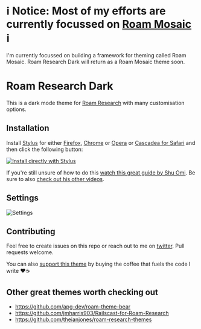 # ℹ Notice: Most of my efforts are currently focussed on [Roam Mosaic](https://github.com/roam-mosaic/theme-boilerplate) ℹ
I'm currently focussed on building a framework for theming called Roam Mosaic. Roam Research Dark will return as a Roam Mosaic theme soon.

# Roam Research Dark

This is a dark mode theme for [Roam Research](https://roamresearch.com/) with many customisation options.

## Installation

Install [Stylus](https://add0n.com/stylus.html) for either [Firefox](https://addons.mozilla.org/en-US/firefox/addon/styl-us/), [Chrome](https://chrome.google.com/webstore/detail/stylus/clngdbkpkpeebahjckkjfobafhncgmne) or [Opera](https://addons.opera.com/en-gb/extensions/details/stylus/) or [Cascadea for Safari](https://cascadea.app/) and then click the following button:

[![Install directly with Stylus](https://img.shields.io/badge/Install%20directly%20with-Stylus-238b8b.svg)](https://raw.githubusercontent.com/vandermerwed/Roam-Research-Dark/master/roam-research-dark.user.css)

If you're still unsure of how to do this [watch this great guide by Shu Omi](https://www.youtube.com/watch?v=s0EXtUEd5PE). Be sure to also [check out his other videos](https://www.youtube.com/channel/UC525q2RIufHjnaHOuIUFY9A).

## Settings

![Settings](roam_research_dark_theme_settings.png "More settings!")

## Contributing

Feel free to create issues on this repo or reach out to me on [twitter](https://twitter.com/vandermerwed). Pull requests welcome.

You can also [support this theme](https://paypal.me/DanielvanderMerwe) by buying the coffee that fuels the code I write :heart::coffee:

## Other great themes worth checking out
- https://github.com/apg-dev/roam-theme-bear
- https://github.com/jmharris903/Railscast-for-Roam-Research
- https://github.com/theianjones/roam-research-themes
